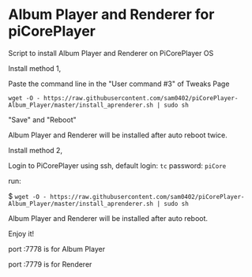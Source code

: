 # Album Player and Renderer for piCorePlayer

Script to install Album Player and Renderer on PiCorePlayer OS

Install method 1,

Paste the command line in the "User command #3" of Tweaks Page 

`wget -O - https://raw.githubusercontent.com/sam0402/piCorePlayer-Album_Player/master/install_aprenderer.sh | sudo sh`

"Save" and "Reboot"

Album Player and Renderer will be installed after auto reboot twice.

Install method 2,

Login to PiCorePlayer using ssh, default login: `tc` password: `piCore`

run:

$ `wget -O - https://raw.githubusercontent.com/sam0402/piCorePlayer-Album_Player/master/install_aprenderer.sh | sudo sh`

Album Player and Renderer will be installed after auto reboot.

Enjoy it!

port :7778 is for Album Player

port :7779 is for Renderer



